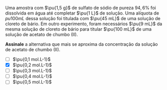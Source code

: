 Uma amostra com $\pu{1,5 g}$ de sulfato de sódio de pureza $94,6\%$ foi dissolvida em água até completar $\pu{1 L}$ de solução. Uma alíquota de $pu{100 mL}$ dessa solução foi titulada com $\pu{45 mL}$ de uma solução de cloreto de bário. Em outro experimento, foram necessários $\pu{9 mL}$ da mesma solução de cloreto de bário para titular $\pu{100 mL}$ de uma solução de acetato de chumbo (II).

**Assinale** a alternativa que mais se aproxima da concentração da solução de acetato de chumbo (II).

- [ ] $\pu{0,1 mol.L-1}$
- [x] $\pu{0,2 mol.L-1}$
- [ ] $\pu{0,3 mol.L-1}$
- [ ] $\pu{0,4 mol.L-1}$
- [ ] $\pu{0,5 mol.L-1}$
